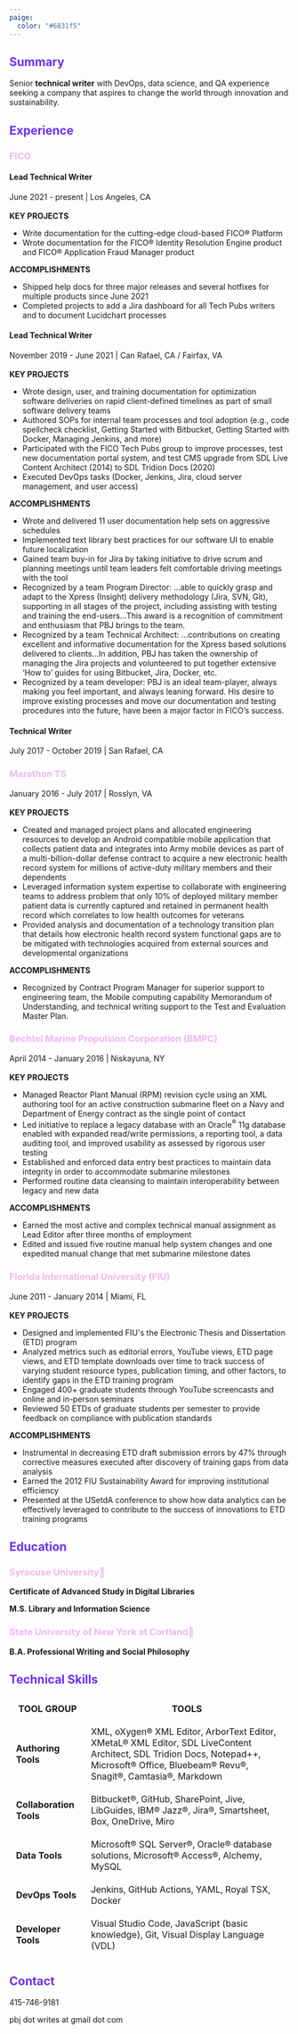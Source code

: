 ```yaml
---
paige:
  color: "#6831f5"
---
```

<html>
<head>
<style>
table, th, td {
  border: 1px solid white;
  border-collapse: collapse;
}
th, td {
  padding-top: 10px;
  padding-bottom: 10px;
  padding-left: 10px;
  padding-right: 10px;
}
</style>
</head>

## <font style="color:#6831f5">Summary</font>
Senior <b>technical writer</b> with DevOps, data science, and QA experience seeking a company that aspires to change the world through innovation and sustainability.

## <font style="color:#6831f5">Experience</font>

### <font style="color:#EBB9EF">FICO</font> 
#### <b>Lead Technical Writer</b>
June 2021 - present | Los Angeles, CA
<br>
<br>
<b>KEY PROJECTS</b>

- Write documentation for the cutting-edge cloud-based FICO® Platform
- Wrote documentation for the FICO® Identity Resolution Engine product and FICO® Application Fraud Manager product 

<b>ACCOMPLISHMENTS</b>

- Shipped help docs for three major releases and several hotfixes for multiple products since June 2021
- Completed projects to add a Jira dashboard for all Tech Pubs writers and to document Lucidchart processes

#### <b>Lead Technical Writer</b>
November 2019 - June 2021 | Can Rafael, CA / Fairfax, VA
<br>
<br>
<b>KEY PROJECTS</b>

- Wrote design, user, and training documentation for optimization software deliveries on rapid client-defined timelines as part of small software delivery teams
- Authored SOPs for internal team processes and tool adoption (e.g., code spellcheck checklist, Getting Started with Bitbucket, Getting Started with Docker, Managing Jenkins, and more)
- Participated with the FICO Tech Pubs group to improve processes, test new documentation portal system, and test CMS upgrade from SDL Live Content Architect (2014) to SDL Tridion Docs (2020)
- Executed DevOps tasks (Docker, Jenkins, Jira, cloud server management, and user access)

<b>ACCOMPLISHMENTS</b>

- Wrote and delivered 11 user documentation help sets on aggressive schedules
- Implemented text library best practices for our software UI to enable future localization
- Gained team buy-in for Jira by taking initiative to drive scrum and planning meetings until team leaders felt comfortable driving meetings with the tool
- Recognized by a team Program Director: …able to quickly grasp and adapt to the Xpress (Insight) delivery methodology (Jira, SVN, Git), supporting in all stages of the project, including assisting with testing and training the end-users…This award is a recognition of commitment and enthusiasm that PBJ brings to the team.
- Recognized by a team Technical Architect: …contributions on creating excellent and informative documentation for the Xpress based solutions delivered to clients…In addition, PBJ has taken the ownership of managing the Jira projects and volunteered to put together extensive ‘How to’ guides for using Bitbucket, Jira, Docker, etc.
- Recognized by a team developer: PBJ is an ideal team-player, always making you feel important, and always leaning forward. His desire to improve existing processes and move our documentation and testing procedures into the future, have been a major factor in FICO’s success.

#### <b>Technical Writer</b>
July 2017 - October 2019 | San Rafael, CA

### <font style="color:#EBB9EF">Marathon TS</font>
January 2016 - July 2017 | Rosslyn, VA
<br>
<br>
<b>KEY PROJECTS</b>

- Created and managed project plans and allocated engineering resources to develop an Android compatible mobile application that collects patient data and integrates into Army mobile devices as part of a multi-billion-dollar defense contract to acquire a new electronic health record system for millions of active-duty military members and their dependents
- Leveraged information system expertise to collaborate with engineering teams to address problem that only 10% of deployed military member patient data is currently captured and retained in permanent health record which correlates to low health outcomes for veterans
- Provided analysis and documentation of a technology transition plan that details how electronic health record system functional gaps are to be mitigated with technologies acquired from external sources and developmental organizations

<b>ACCOMPLISHMENTS</b>
- Recognized by Contract Program Manager for superior support to engineering team, the Mobile computing capability Memorandum of Understanding, and technical writing support to the Test and Evaluation Master Plan.

### <font style="color:#EBB9EF">Bechtel Marine Propulsion Corporation (BMPC)</font>
April 2014 - January 2016 | Niskayuna, NY
<br>
<br>
<b>KEY PROJECTS</b>

- Managed Reactor Plant Manual (RPM) revision cycle using an XML authoring tool for an active construction submarine fleet on a Navy and Department of Energy contract as the single point of contact
- Led initiative to replace a legacy database with an Oracle<sup>®</sup> 11g database enabled with expanded read/write permissions, a reporting tool, a data auditing tool, and improved usability as assessed by rigorous user testing
- Established and enforced data entry best practices to maintain data integrity in order to accommodate submarine milestones
- Performed routine data cleansing to maintain interoperability between legacy and new data

<b>ACCOMPLISHMENTS</b>

- Earned the most active and complex technical manual assignment as Lead Editor after three months of employment
- Edited and issued five routine manual help system changes and one expedited manual change that met submarine milestone dates

### <font style="color:#EBB9EF">Florida International University (FIU)</font>
June 2011 - January 2014 | Miami, FL
<br>
<br>
<b>KEY PROJECTS</b>

- Designed and implemented FIU's the Electronic Thesis and Dissertation (ETD) program
- Analyzed metrics such as editorial errors, YouTube views, ETD page views, and ETD template downloads over time to track success of varying student resource types, publication timing, and other factors, to identify gaps in the ETD training program
- Engaged 400+ graduate students through YouTube screencasts and online and in-person seminars
- Reviewed 50 ETDs of graduate students per semester to provide feedback on compliance with publication standards

<b>ACCOMPLISHMENTS</b>

- Instrumental in decreasing ETD draft submission errors by 47% through corrective measures executed after discovery of training gaps from data analysis
- Earned the 2012 FIU Sustainability Award for improving institutional efficiency
- Presented at the USetdA conference to show how data analytics can be effectively leveraged to contribute to the success of innovations to ETD training programs

## <font style="color:#6831f5">Education</font>
### <font style="color:#EBB9EF">Syracuse University🍊</font>
<p><b>Certificate of Advanced Study in Digital Libraries</b></p>
<p><b>M.S. Library and Information Science</b></p>

### <font style="color:#EBB9EF">State University of New York at Cortland🐲</font>
<p><b>B.A. Professional Writing and Social Philosophy</b></p>

## <font style="color:#6831f5">Technical Skills</font>

|<b>TOOL GROUP</b>|<b>TOOLS</b>|
|-|-|
|<b>Authoring Tools</b>  |XML, oXygen® XML Editor, ArborText Editor, XMetaL® XML Editor, SDL LiveContent Architect, SDL Tridion Docs, Notepad++, Microsoft® Office, Bluebeam® Revu®, Snagit®, Camtasia®, Markdown|
|<b>Collaboration Tools</b> |Bitbucket®, GitHub, SharePoint, Jive, LibGuides, IBM® Jazz®, Jira®, Smartsheet, Box, OneDrive, Miro|
|<b>Data Tools</b> |Microsoft® SQL Server®, Oracle® database solutions, Microsoft® Access®, Alchemy, MySQL|
|<b>DevOps Tools</b> |Jenkins, GitHub Actions, YAML, Royal TSX, Docker |
|<b>Developer Tools</b> |Visual Studio Code, JavaScript (basic knowledge), Git, Visual Display Language (VDL)|

## <font style="color:#6831f5">Contact</font>
415-746-9181

pbj dot writes at gmail dot com
